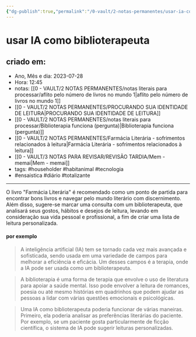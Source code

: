 ```yaml
---
{"dg-publish":true,"permalink":"/0-vault/2-notas-permanentes/usar-ia-como-biblioterapeuta/","tags":["permanente","householder","habitanimal","tecnologia","ensaistica","diário","totalizante"],"dgHomeLink":true,"dgShowLocalGraph":true,"dgShowFileTree":true,"dgEnableSearch":true,"noteIcon":""}
---
```


# usar IA como biblioterapeuta

## criado em: 
-  Ano, Mês e dia: 2023-07-28
- Hora: 12:45
- notas: [[0 - VAULT/2 NOTAS PERMANENTES/notas literais para processar/aflito pelo número de livros no mundo 1\|aflito pelo número de livros no mundo 1]]
- [[0 - VAULT/2 NOTAS PERMANENTES/PROCURANDO SUA IDENTIDADE DE LEITURA\|PROCURANDO SUA IDENTIDADE DE LEITURA]]
- [[0 - VAULT/2 NOTAS PERMANENTES/notas literais para processar/Biblioterapia funciona (pergunta)\|Biblioterapia funciona (pergunta)]]
- [[0 - VAULT/2 NOTAS PERMANENTES/Farmácia Literária - sofrimentos relacionados à leitura\|Farmácia Literária - sofrimentos relacionados à leitura]]
- [[0 - VAULT/3 NOTAS PARA REVISAR/REVISÃO TARDIA/Mem - memai\|Mem - memai]]
- tags: #householder #habitanimal #tecnologia 
- #ensaistica #diário #totalizante 
---

O livro "Farmácia Literária" é recomendado como um ponto de partida para encontrar bons livros e navegar pelo mundo literário com discernimento. Além disso, sugere-se marcar uma consulta com um biblioterapeuta, que analisará seus gostos, hábitos e desejos de leitura, levando em consideração sua vida pessoal e profissional, a fim de criar uma lista de leitura personalizada.

#### por exemplo

>A inteligência artificial (IA) tem se tornado cada vez mais avançada e sofisticada, sendo usada em uma variedade de campos para melhorar a eficiência e eficácia. Um desses campos é a terapia, onde a IA pode ser usada como um biblioterapeuta.

>A biblioterapia é uma forma de terapia que envolve o uso de literatura para apoiar a saúde mental. Isso pode envolver a leitura de romances, poesia ou até mesmo histórias em quadrinhos que podem ajudar as pessoas a lidar com várias questões emocionais e psicológicas.

>Uma IA como biblioterapeuta poderia funcionar de várias maneiras. Primeiro, ela poderia analisar as preferências literárias do paciente. Por exemplo, se um paciente gosta particularmente de ficção científica, o sistema de IA pode sugerir leituras personalizadas.